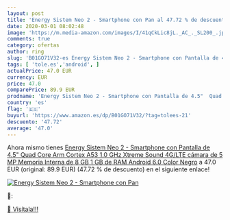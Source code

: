 ```yaml
---
layout: post
title: 'Energy Sistem Neo 2 - Smartphone con Pan al 47.72 % de descuento'
date: 2020-03-01 08:02:48
image: 'https://m.media-amazon.com/images/I/41qCkLic8jL._AC_._SL200_.jpg'
comments: true
category: ofertas
author: ring
slug: 'B01GO71V32-es Energy Sistem Neo 2 - Smartphone con Pantalla de 4.5" Quad...'
tags: [ 'tole.es','android', ]
actualPrice: 47.0 EUR
currency: EUR
price: 47.0
comparePrice: 89.9 EUR
prodname: 'Energy Sistem Neo 2 - Smartphone con Pantalla de 4.5"  Quad Core Arm Cortex A53 1.0 GHz  Xtreme Sound  4G/LTE  cámara de 5 MP  Memoria Interna de 8 GB  1 GB de RAM  Android 6.0 Color Negro'
country: 'es'
flag: '🇪🇸'
buyurl: 'https://www.amazon.es/dp/B01GO71V32/?tag=tolees-21'
descuento: '47.72'
average: '47.0'
---
```


Ahora mismo tienes [Energy Sistem Neo 2 - Smartphone con Pantalla de 4.5"  Quad Core Arm Cortex A53 1.0 GHz  Xtreme Sound  4G/LTE  cámara de 5 MP  Memoria Interna de 8 GB  1 GB de RAM  Android 6.0 Color Negro](https://www.amazon.es/dp/B01GO71V32/?tag=tolees-21) a 47.0 EUR (original: 89.9 EUR) (47.72 %  de descuento) en el siguiente enlace!

[![Energy Sistem Neo 2 - Smartphone con Pan](https://m.media-amazon.com/images/I/41qCkLic8jL._AC_._SL200_.jpg)](https://www.amazon.es/dp/B01GO71V32/?tag=tolees-21)

🔎:


[🛒 Visítala!!!](https://www.amazon.es/dp/B01GO71V32/?tag=tolees-21)
